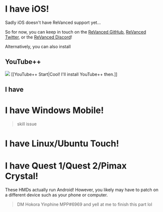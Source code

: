 # I have iOS!
Sadly iOS doesn't have ReVanced support yet...

So for now, you can keep in touch on the [ReVanced GitHub](https://github.com/ReVanced), [ReVanced Twitter](https://twitter.com/ReVancedapp), or the [ReVanced Discord](http://ReVanced.app/discord)!

Alternatively, you can also install
## YouTube++

![](https://cdn.discordapp.com/attachments/803186540359450664/1100960373282193449/image_2023-04-26_182246728_1.gif) [[YouTube++ Start|Cool! I'll install YouTube++ then.]]

## I have 

# I have Windows Mobile!
> skill issue

# I have Linux/Ubuntu Touch!

# I have Quest 1/Quest 2/Pimax Crystal!
These HMDs actually run Android! However, you likely may have to patch on a different device such as your phone or computer. 

> DM Hokora Yinphine MPP#6969 and yell at me to finish this part lol
